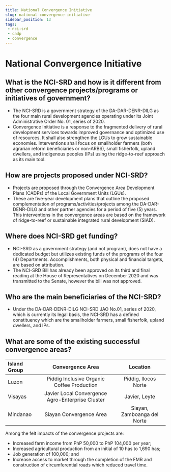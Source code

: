 ```yaml
---
title: National Convergence Initiative
slug: national-convergence-initiative
sidebar_position: 13
tags:
 - nci-srd
 - cadp
 - convergence
---
```


# National Convergence Initiative

## What is the NCI-SRD and how is it different from other convergence projects/programs or initiatives of government?

- The NCI-SRD is a government strategy of the DA-DAR-DENR-DILG as the four main rural development agencies operating under its Joint Administrative Order No. 01, series of 2020.
- Convergence Initiative is a response to the fragmented delivery of rural development services towards improved governance and optimized use of resources. It shall also strengthen the LGUs to grow sustainable economies. Interventions shall focus on smallholder farmers (both agrarian reform beneficiaries or non-ARBS), small fisherfolk, upland dwellers, and indigenous peoples (IPs) using the ridge-to-reef approach as its main tool.


## How are projects proposed under NCI-SRD?

- Projects are proposed through the Convergence Area Development Plans (CADPs) of the Local Government Units (LGUs).
- These are five-year development plans that outline the proposed complementation of programs/activities/projects among the DA-DAR-DENR-DILG and other partner agencies for a period of five (5) years. This interventions in the convergence areas are based on the framework of ridge-to-reef or sustainable integrated rural development (SIAD).


## Where does NCI-SRD get funding?

- NCI-SRD as a government strategy (and not program), does not have a dedicated budget but utilizes existing funds of the programs  of the four (4) Departments. Accomplishments, both physical and financial targets, are based on attribution.
- The NCI-SRD Bill has already been approved on its third and final reading at the House of Representatives on December 2020 and was transmitted to the Senate, however the bill was not approved.


## Who are the main beneficiaries of the NCI-SRD?

- Under the DA-DAR-DENR-DILG NCI-SRD JAO No.01, series of 2020, which is currently its legal basis, the NCI-SRD has a defined constituency which are the smallholder farmers, small fisherfolk, upland dwellers, and IPs.

## What are some of the existing successful convergence areas?

|Island Group| Convergence Area                                 | Location                      |
|:-----------|:------------------------------------------------:|:-----------------------------:|
| Luzon      | Piddig Inclusive Organic Coffee Production       | Piddig, Ilocos Norte          |
| Visayas    | Javier Local Convergence Agro-Enterprise Cluster | Javier, Leyte                 |
| Mindanao   | Siayan Convergence Area                          | Siayan, Zamboanga del Norte   |

Among the felt impacts of the convergence projects are:
- Increased farm income from PhP 50,000 to PhP 104,000 per year;
- Increased agricultural production from an initial of 10 has to 1,690 has;
- Job generation of 100,000; and
- Increase access to market through the completion of the FMR and construction of circumferential roads which reduced travel time.


